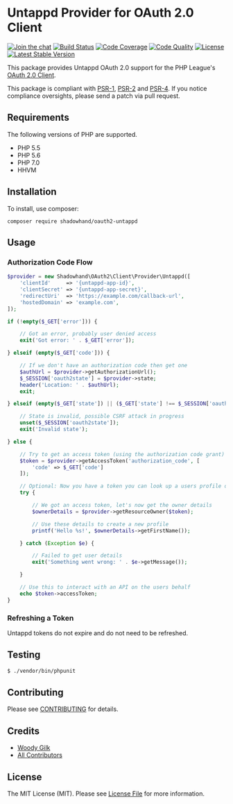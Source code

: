 # Untappd Provider for OAuth 2.0 Client

[![Join the chat](https://img.shields.io/badge/gitter-join-1DCE73.svg)](https://gitter.im/thephpshadowhand/oauth2-untappd)
[![Build Status](https://img.shields.io/travis/shadowhand/oauth2-untappd.svg)](https://travis-ci.org/thephpshadowhand/oauth2-untappd)
[![Code Coverage](https://img.shields.io/coveralls/thephpshadowhand/oauth2-untappd.svg)](https://coveralls.io/r/thephpshadowhand/oauth2-untappd)
[![Code Quality](https://img.shields.io/scrutinizer/g/thephpshadowhand/oauth2-untappd.svg)](https://scrutinizer-ci.com/g/thephpshadowhand/oauth2-untappd/)
[![License](https://img.shields.io/packagist/l/shadowhand/oauth2-untappd.svg)](https://github.com/thephpshadowhand/oauth2-untappd/blob/master/LICENSE)
[![Latest Stable Version](https://img.shields.io/packagist/v/shadowhand/oauth2-untappd.svg)](https://packagist.org/packages/shadowhand/oauth2-untappd)

This package provides Untappd OAuth 2.0 support for the PHP League's [OAuth 2.0 Client](https://github.com/thephpleague/oauth2-client).

This package is compliant with [PSR-1][], [PSR-2][] and [PSR-4][]. If you notice compliance oversights, please send
a patch via pull request.

[PSR-1]: https://github.com/php-fig/fig-standards/blob/master/accepted/PSR-1-basic-coding-standard.md
[PSR-2]: https://github.com/php-fig/fig-standards/blob/master/accepted/PSR-2-coding-style-guide.md
[PSR-4]: https://github.com/php-fig/fig-standards/blob/master/accepted/PSR-4-autoloader.md

## Requirements

The following versions of PHP are supported.

* PHP 5.5
* PHP 5.6
* PHP 7.0
* HHVM

## Installation

To install, use composer:

```
composer require shadowhand/oauth2-untappd
```

## Usage

### Authorization Code Flow

```php
$provider = new Shadowhand\OAuth2\Client\Provider\Untappd([
    'clientId'     => '{untappd-app-id}',
    'clientSecret' => '{untappd-app-secret}',
    'redirectUri'  => 'https://example.com/callback-url',
    'hostedDomain' => 'example.com',
]);

if (!empty($_GET['error'])) {

    // Got an error, probably user denied access
    exit('Got error: ' . $_GET['error']);

} elseif (empty($_GET['code'])) {

    // If we don't have an authorization code then get one
    $authUrl = $provider->getAuthorizationUrl();
    $_SESSION['oauth2state'] = $provider->state;
    header('Location: ' . $authUrl);
    exit;

} elseif (empty($_GET['state']) || ($_GET['state'] !== $_SESSION['oauth2state'])) {

    // State is invalid, possible CSRF attack in progress
    unset($_SESSION['oauth2state']);
    exit('Invalid state');

} else {

    // Try to get an access token (using the authorization code grant)
    $token = $provider->getAccessToken('authorization_code', [
        'code' => $_GET['code']
    ]);

    // Optional: Now you have a token you can look up a users profile data
    try {

        // We got an access token, let's now get the owner details
        $ownerDetails = $provider->getResourceOwner($token);

        // Use these details to create a new profile
        printf('Hello %s!', $ownerDetails->getFirstName());

    } catch (Exception $e) {

        // Failed to get user details
        exit('Something went wrong: ' . $e->getMessage());

    }

    // Use this to interact with an API on the users behalf
    echo $token->accessToken;
}
```

### Refreshing a Token

Untappd tokens do not expire and do not need to be refreshed.

## Testing

``` bash
$ ./vendor/bin/phpunit
```

## Contributing

Please see [CONTRIBUTING](https://github.com/thephpleague/oauth2-untappd/blob/master/CONTRIBUTING.md) for details.


## Credits

- [Woody Gilk](https://github.com/shadowhand)
- [All Contributors](https://github.com/thephpleague/oauth2-untappd/contributors)


## License

The MIT License (MIT). Please see [License File](https://github.com/thephpleague/oauth2-untappd/blob/master/LICENSE) for more information.

